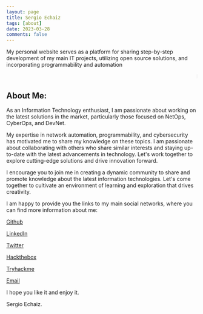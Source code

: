 ```yaml
---
layout: page
title: Sergio Echaiz
tags: [about]
date: 2023-03-28
comments: false
---
```

    
My personal website serves as a platform for sharing step-by-step development of my main IT projects, utilizing open source solutions, and incorporating programmability and automation

<MARQUEE>Network Programmability & Automation, Cybersecurity and Open Source solutions</MARQUEE>

## About Me:

As an Information Technology enthusiast, I am passionate about working on the latest solutions in the market, particularly those focused on NetOps, CyberOps, and DevNet. 

My expertise in network automation, programmability, and cybersecurity has motivated me to share my knowledge on these topics. I am passionate about collaborating with others who share similar interests and staying up-to-date with the latest advancements in technology. Let's work together to explore cutting-edge solutions and drive innovation forward.

I encourage you to join me in creating a dynamic community to share and promote knowledge about the latest information technologies. Let's come together to cultivate an environment of learning and exploration that drives creativity.

I am happy to provide you the links to my main social networks, where you can find more information about me:

[Github](https://www.github.com/sergioechaiz)

[LinkedIn](https://www.linkedin.com/in/sergioechaiz)

[Twitter](https://www.twitter.com/sergio_echaiz)

[Hackthebox](https://app.hackthebox.com/profile/421011)

[Tryhackme](https://tryhackme.com/p/saeg)

[Email](mailto:echaiz@hotmail.es)


I hope you like it and enjoy it.

Sergio Echaiz.